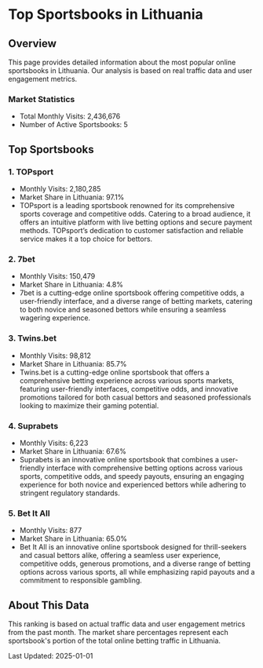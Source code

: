 # Top Sportsbooks in Lithuania

## Overview
This page provides detailed information about the most popular online sportsbooks in Lithuania. 
Our analysis is based on real traffic data and user engagement metrics.

### Market Statistics
- Total Monthly Visits: 2,436,676
- Number of Active Sportsbooks: 5

## Top Sportsbooks

### 1. TOPsport
- Monthly Visits: 2,180,285
- Market Share in Lithuania: 97.1%
-  TOPsport is a leading sportsbook renowned for its comprehensive sports coverage and competitive odds. Catering to a broad audience, it offers an intuitive platform with live betting options and secure payment methods. TOPsport’s dedication to customer satisfaction and reliable service makes it a top choice for bettors.

### 2. 7bet
- Monthly Visits: 150,479
- Market Share in Lithuania: 4.8%
- 7bet is a cutting-edge online sportsbook offering competitive odds, a user-friendly interface, and a diverse range of betting markets, catering to both novice and seasoned bettors while ensuring a seamless wagering experience.

### 3. Twins.bet
- Monthly Visits: 98,812
- Market Share in Lithuania: 85.7%
- Twins.bet is a cutting-edge online sportsbook that offers a comprehensive betting experience across various sports markets, featuring user-friendly interfaces, competitive odds, and innovative promotions tailored for both casual bettors and seasoned professionals looking to maximize their gaming potential.

### 4. Suprabets
- Monthly Visits: 6,223
- Market Share in Lithuania: 67.6%
- Suprabets is an innovative online sportsbook that combines a user-friendly interface with comprehensive betting options across various sports, competitive odds, and speedy payouts, ensuring an engaging experience for both novice and experienced bettors while adhering to stringent regulatory standards.

### 5. Bet It All
- Monthly Visits: 877
- Market Share in Lithuania: 65.0%
- Bet It All is an innovative online sportsbook designed for thrill-seekers and casual bettors alike, offering a seamless user experience, competitive odds, generous promotions, and a diverse range of betting options across various sports, all while emphasizing rapid payouts and a commitment to responsible gambling.


## About This Data
This ranking is based on actual traffic data and user engagement metrics from the past month. 
The market share percentages represent each sportsbook's portion of the total online betting traffic in Lithuania.

Last Updated: 2025-01-01
